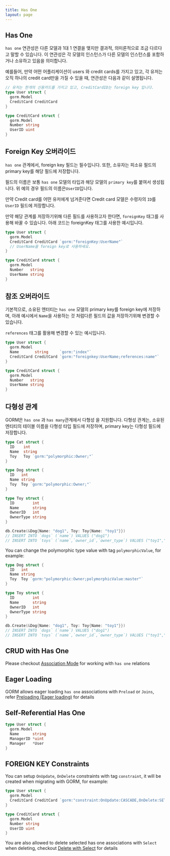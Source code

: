 ```yaml
---
title: Has One
layout: page
---
```


## Has One

`has one` 연관성은 다른 모델과 1대 1 연결을 맺지만 결과적, 의미론적으로 조금 다르다고 말할 수 있습니다. 이 연관성은 각 모델의 인스턴스가 다른 모델의 인스턴스를 포함하거나 소유하고 있음을 의미합니다.

예를들어, 만약 어떤 어플리케이션이 users 와 credit cards를 가지고 있고, 각 유저는 오직 하나의 credit card만을 가질 수 있을 때, 연관성은 다음과 같이 설명됩니다.

```go
// 유저는 한개의 신용카드를 가지고 있고, CreditCardID는 foreign key 입니다.
type User struct {
  gorm.Model
  CreditCard CreditCard
}

type CreditCard struct {
  gorm.Model
  Number string
  UserID uint
}
```

## Foreign Key 오버라이드

`has one` 관계에서, foreign key 필드는 필수입니다. 또한, 소유자는 피소유 필드의 primary key를 해당 필드에 저장합니다.

필드의 이름은 보통 `has one`  모델의 타입과  해당 모델의  `primary key`를 붙여서 생성됩니다. 위 예의 경우 필드의 이름은`UserID`입니다.

만약 Credit card를 어떤 유저에게 넘겨준다면 Credit card 모델은 수령자의 `ID`를  `UserID` 필드에 저장합니다.

만약 해당 관계를 저장하기위해 다른 필드를 사용하고자 한다면,  `foreignKey` 태그를 사용해 바꿀 수 있습니다. 아래 코드는 foreignKey 태그를 사용한 예시입니다.

```go
type User struct {
  gorm.Model
  CreditCard CreditCard `gorm:"foreignKey:UserName"`
  // UserName을 foreign key로 사용하세요.
}

type CreditCard struct {
  gorm.Model
  Number   string
  UserName string
}
```

## 참조 오버라이드

기본적으로, 소유된 엔터티는 `has one` 모델의 primary key를 foreign key에 저장하며, 아래 예시에서 `Name`을 사용하는 것 처럼다른 필드의 값을 저장하기위해 변경할 수 있습니다.

`references` 태그를 활용해 변경할 수 있는 예시입니다.

```go
type User struct {
  gorm.Model
  Name       string     `gorm:"index"`
  CreditCard CreditCard `gorm:"foreignkey:UserName;references:name"`
}

type CreditCard struct {
  gorm.Model
  Number   string
  UserName string
}
```

## 다형성 관계

GORM은  `has one` 과 `has many`관계에서 다형성 을 지원합니다. 다형성 관계는, 소유된 엔티티의 테이블 이름을 다형성 타입 필드에 저장하며, primary key는 다형성 필드에 저장합니다.

```go
type Cat struct {
  ID    int
  Name  string
  Toy   Toy `gorm:"polymorphic:Owner;"`
}

type Dog struct {
  ID   int
  Name string
  Toy  Toy `gorm:"polymorphic:Owner;"`
}

type Toy struct {
  ID        int
  Name      string
  OwnerID   int
  OwnerType string
}

db.Create(&Dog{Name: "dog1", Toy: Toy{Name: "toy1"}})
// INSERT INTO `dogs` (`name`) VALUES ("dog1")
// INSERT INTO `toys` (`name`,`owner_id`,`owner_type`) VALUES ("toy1","1","dogs")
```

You can change the polymorphic type value with tag `polymorphicValue`, for example:

```go
type Dog struct {
  ID   int
  Name string
  Toy  Toy `gorm:"polymorphic:Owner;polymorphicValue:master"`
}

type Toy struct {
  ID        int
  Name      string
  OwnerID   int
  OwnerType string
}

db.Create(&Dog{Name: "dog1", Toy: Toy{Name: "toy1"}})
// INSERT INTO `dogs` (`name`) VALUES ("dog1")
// INSERT INTO `toys` (`name`,`owner_id`,`owner_type`) VALUES ("toy1","1","master")
```

## CRUD with Has One

Please checkout [Association Mode](associations.html#Association-Mode) for working with `has one` relations

## Eager Loading

GORM allows eager loading `has one` associations with `Preload` or `Joins`, refer [Preloading (Eager loading)](preload.html) for details

## Self-Referential Has One

```go
type User struct {
  gorm.Model
  Name      string
  ManagerID *uint
  Manager   *User
}
```

## FOREIGN KEY Constraints

You can setup `OnUpdate`, `OnDelete` constraints with tag `constraint`, it will be created when migrating with GORM, for example:

```go
type User struct {
  gorm.Model
  CreditCard CreditCard `gorm:"constraint:OnUpdate:CASCADE,OnDelete:SET NULL;"`
}

type CreditCard struct {
  gorm.Model
  Number string
  UserID uint
}
```

You are also allowed to delete selected has one associations with `Select` when deleting, checkout [Delete with Select](associations.html#delete_with_select) for details
